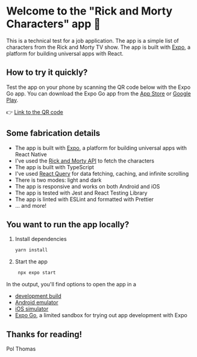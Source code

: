 # Welcome to the "Rick and Morty Characters" app 👋

This is a technical test for a job application. The app is a simple list of characters from the Rick and Morty TV show. The app is built with [Expo](https://expo.dev/), a platform for building universal apps with React.


## How to try it quickly?

Test the app on your phone by scanning the QR code below with the Expo Go app. You can download the Expo Go app from the [App Store](https://apps.apple.com/app/apple-store/id982107779) or [Google Play](https://play.google.com/store/apps/details?id=host.exp.exponent).

👉 [Link to the QR code](https://expo.dev/preview/update?message=feat%3A%20add%20a%20button%20to%20remove%20search%20filter%20value&updateRuntimeVersion=1.0.0&createdAt=2024-05-16T03%3A13%3A43.395Z&slug=exp&projectId=130ea482-67df-4401-b45e-6be59a24688a&group=bf2dafbb-7129-46e9-8ffe-c8d4496e68a8/)


## Some fabrication details

- The app is built with [Expo](https://expo.dev/), a platform for building universal apps with React Native
- I've used the [Rick and Morty API](https://rickandmortyapi.com/) to fetch the characters
- The app is built with TypeScript
- I've used [React Query](https://react-query.tanstack.com/) for data fetching, caching, and infinite scrolling
- There is two modes: light and dark
- The app is responsive and works on both Android and iOS
- The app is tested with Jest and React Testing Library
- The app is linted with ESLint and formatted with Prettier
- ... and more!


## You want to run the app locally?

1. Install dependencies

   ```bash
   yarn install
   ```

2. Start the app

   ```bash
    npx expo start
   ```

In the output, you'll find options to open the app in a

- [development build](https://docs.expo.dev/develop/development-builds/introduction/)
- [Android emulator](https://docs.expo.dev/workflow/android-studio-emulator/)
- [iOS simulator](https://docs.expo.dev/workflow/ios-simulator/)
- [Expo Go](https://expo.dev/go), a limited sandbox for trying out app development with Expo

## Thanks for reading! 
Pol Thomas
```